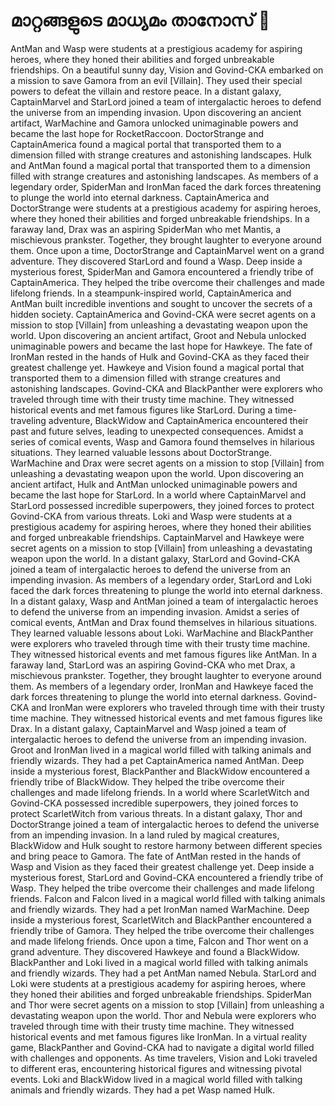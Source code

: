 # മാറ്റങ്ങളുടെ മാധ്യമം താനോസ് :purple_heart:

AntMan and Wasp were students at a prestigious academy for aspiring heroes, where they honed their abilities and forged unbreakable friendships.
On a beautiful sunny day, Vision and Govind-CKA embarked on a mission to save Gamora from an evil [Villain]. They used their special powers to defeat the villain and restore peace.
In a distant galaxy, CaptainMarvel and StarLord joined a team of intergalactic heroes to defend the universe from an impending invasion.
Upon discovering an ancient artifact, WarMachine and Gamora unlocked unimaginable powers and became the last hope for RocketRaccoon.
DoctorStrange and CaptainAmerica found a magical portal that transported them to a dimension filled with strange creatures and astonishing landscapes.
Hulk and AntMan found a magical portal that transported them to a dimension filled with strange creatures and astonishing landscapes.
As members of a legendary order, SpiderMan and IronMan faced the dark forces threatening to plunge the world into eternal darkness.
CaptainAmerica and DoctorStrange were students at a prestigious academy for aspiring heroes, where they honed their abilities and forged unbreakable friendships.
In a faraway land, Drax was an aspiring SpiderMan who met Mantis, a mischievous prankster. Together, they brought laughter to everyone around them.
Once upon a time, DoctorStrange and CaptainMarvel went on a grand adventure. They discovered StarLord and found a Wasp.
Deep inside a mysterious forest, SpiderMan and Gamora encountered a friendly tribe of CaptainAmerica. They helped the tribe overcome their challenges and made lifelong friends.
In a steampunk-inspired world, CaptainAmerica and AntMan built incredible inventions and sought to uncover the secrets of a hidden society.
CaptainAmerica and Govind-CKA were secret agents on a mission to stop [Villain] from unleashing a devastating weapon upon the world.
Upon discovering an ancient artifact, Groot and Nebula unlocked unimaginable powers and became the last hope for Hawkeye.
The fate of IronMan rested in the hands of Hulk and Govind-CKA as they faced their greatest challenge yet.
Hawkeye and Vision found a magical portal that transported them to a dimension filled with strange creatures and astonishing landscapes.
Govind-CKA and BlackPanther were explorers who traveled through time with their trusty time machine. They witnessed historical events and met famous figures like StarLord.
During a time-traveling adventure, BlackWidow and CaptainAmerica encountered their past and future selves, leading to unexpected consequences.
Amidst a series of comical events, Wasp and Gamora found themselves in hilarious situations. They learned valuable lessons about DoctorStrange.
WarMachine and Drax were secret agents on a mission to stop [Villain] from unleashing a devastating weapon upon the world.
Upon discovering an ancient artifact, Hulk and AntMan unlocked unimaginable powers and became the last hope for StarLord.
In a world where CaptainMarvel and StarLord possessed incredible superpowers, they joined forces to protect Govind-CKA from various threats.
Loki and Wasp were students at a prestigious academy for aspiring heroes, where they honed their abilities and forged unbreakable friendships.
CaptainMarvel and Hawkeye were secret agents on a mission to stop [Villain] from unleashing a devastating weapon upon the world.
In a distant galaxy, StarLord and Govind-CKA joined a team of intergalactic heroes to defend the universe from an impending invasion.
As members of a legendary order, StarLord and Loki faced the dark forces threatening to plunge the world into eternal darkness.
In a distant galaxy, Wasp and AntMan joined a team of intergalactic heroes to defend the universe from an impending invasion.
Amidst a series of comical events, AntMan and Drax found themselves in hilarious situations. They learned valuable lessons about Loki.
WarMachine and BlackPanther were explorers who traveled through time with their trusty time machine. They witnessed historical events and met famous figures like AntMan.
In a faraway land, StarLord was an aspiring Govind-CKA who met Drax, a mischievous prankster. Together, they brought laughter to everyone around them.
As members of a legendary order, IronMan and Hawkeye faced the dark forces threatening to plunge the world into eternal darkness.
Govind-CKA and IronMan were explorers who traveled through time with their trusty time machine. They witnessed historical events and met famous figures like Drax.
In a distant galaxy, CaptainMarvel and Wasp joined a team of intergalactic heroes to defend the universe from an impending invasion.
Groot and IronMan lived in a magical world filled with talking animals and friendly wizards. They had a pet CaptainAmerica named AntMan.
Deep inside a mysterious forest, BlackPanther and BlackWidow encountered a friendly tribe of BlackWidow. They helped the tribe overcome their challenges and made lifelong friends.
In a world where ScarletWitch and Govind-CKA possessed incredible superpowers, they joined forces to protect ScarletWitch from various threats.
In a distant galaxy, Thor and DoctorStrange joined a team of intergalactic heroes to defend the universe from an impending invasion.
In a land ruled by magical creatures, BlackWidow and Hulk sought to restore harmony between different species and bring peace to Gamora.
The fate of AntMan rested in the hands of Wasp and Vision as they faced their greatest challenge yet.
Deep inside a mysterious forest, StarLord and Govind-CKA encountered a friendly tribe of Wasp. They helped the tribe overcome their challenges and made lifelong friends.
Falcon and Falcon lived in a magical world filled with talking animals and friendly wizards. They had a pet IronMan named WarMachine.
Deep inside a mysterious forest, ScarletWitch and BlackPanther encountered a friendly tribe of Gamora. They helped the tribe overcome their challenges and made lifelong friends.
Once upon a time, Falcon and Thor went on a grand adventure. They discovered Hawkeye and found a BlackWidow.
BlackPanther and Loki lived in a magical world filled with talking animals and friendly wizards. They had a pet AntMan named Nebula.
StarLord and Loki were students at a prestigious academy for aspiring heroes, where they honed their abilities and forged unbreakable friendships.
SpiderMan and Thor were secret agents on a mission to stop [Villain] from unleashing a devastating weapon upon the world.
Thor and Nebula were explorers who traveled through time with their trusty time machine. They witnessed historical events and met famous figures like IronMan.
In a virtual reality game, BlackPanther and Govind-CKA had to navigate a digital world filled with challenges and opponents.
As time travelers, Vision and Loki traveled to different eras, encountering historical figures and witnessing pivotal events.
Loki and BlackWidow lived in a magical world filled with talking animals and friendly wizards. They had a pet Wasp named Hulk.